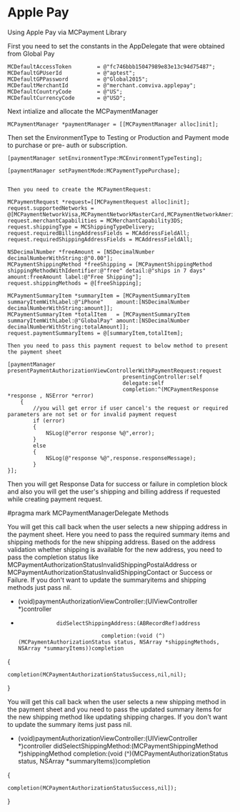 # Apple Pay

Using Apple Pay via MCPayment Library

First you need to set the constants in the AppDelegate that were obtained from Global Pay

    MCDefaultAccessToken        = @"fc746bbb15047989e83e13c94d75487";
    MCDefaultGPUserId           = @"aptest";
    MCDefaultGPPassword         = @"Global2015";
    MCDefaultMerchantId         = @"merchant.comviva.applepay";
    MCDefaultCountryCode        = @"US";
    MCDefaultCurrencyCode       = @"USD";
    
Next intialize and allocate the MCPaymentManager

    MCPaymentManager *paymentManager = [[MCPaymentManager alloc]init];
  
  
  Then set the EnvironmentType to Testing or Production and Payment mode to purchase or pre- auth or subscription.
  
    [paymentManager setEnvironmentType:MCEnvironmentTypeTesting];
    
    [paymentManager setPaymentMode:MCPaymentTypePurchase];
    
    
    Then you need to create the MCPaymentRequest:
    
    MCPaymentRequest *request=[[MCPaymentRequest alloc]init];
    request.supportedNetworks = @[MCPaymentNetworkVisa,MCPaymentNetworkMasterCard,MCPaymentNetworkAmericanExpress];
    request.merchantCapabilities = MCMerchantCapability3DS;
    request.shippingType = MCShippingTypeDelivery;
    request.requiredBillingAddressFields = MCAddressFieldAll;
    request.requiredShippingAddressFields = MCAddressFieldAll;
    
    NSDecimalNumber *freeAmount = [NSDecimalNumber decimalNumberWithString:@"0.00"];
    MCPaymentShippingMethod *freeShipping = [MCPaymentShippingMethod shippingMethodWithIdentifier:@"free" detail:@"ships in 7 days" amount:freeAmount label:@"Free Shipping"];
    request.shippingMethods = @[freeShipping];
    
    MCPaymentSummaryItem *summaryItem = [MCPaymentSummaryItem summaryItemWithLabel:@"iPhone"    amount:[NSDecimalNumber decimalNumberWithString:amount]];
    MCPaymentSummaryItem *totalItem   = [MCPaymentSummaryItem summaryItemWithLabel:@"GlobalPay" amount:[NSDecimalNumber decimalNumberWithString:totalAmount]];
    request.paymentSummaryItems = @[summaryItem,totalItem];
    
    Then you need to pass this payment request to below method to present the payment sheet
    
    [paymentManager presentPaymentAuthorizationViewControllerWithPaymentRequest:request
                                        presentingController:self
                                        delegate:self
                                        completion:^(MCPaymentResponse *response , NSError *error)
        {
            //you will get error if user cancel's the request or required parameters are not set or for invalid payment request
            if (error)
            {
                NSLog(@"error response %@",error);
            }
            else
            {
                NSLog(@"response %@",response.responseMessage);
            }
    }];
        
Then you will get Response Data for success or failure in completion block and also you will get the user's shipping and billing address if requested while creating payment request.




#pragma mark MCPaymentManagerDelegate Methods

You will get this call back when the user selects a new shipping address in the payment sheet. Here you need to pass the required summary items and shipping methods for the new shipping address. Based on the address validation whether shipping is available for the new address, you need to pass the completion status like MCPaymentAuthorizationStatusInvalidShippingPostalAddress  or MCPaymentAuthorizationStatusInvalidShippingContact or Success or Failure. If you don't want to update the summaryitems and shipping methods just pass nil.

- (void)paymentAuthorizationViewController:(UIViewController *)controller
- 
                  didSelectShippingAddress:(ABRecordRef)address

                                completion:(void (^)(MCPaymentAuthorizationStatus status, NSArray *shippingMethods, NSArray *summaryItems))completion

{

    completion(MCPaymentAuthorizationStatusSuccess,nil,nil);

}




You will get this call back when the user selects a new shipping method in the payment sheet and you need to pass the updated summary items for the new shipping method like updating shipping charges. If you don't want to update the summary items just pass nil.

- (void)paymentAuthorizationViewController:(UIViewController *)controller
                   didSelectShippingMethod:(MCPaymentShippingMethod *)shippingMethod
                                completion:(void (^)(MCPaymentAuthorizationStatus status, NSArray *summaryItems))completion

{

    completion(MCPaymentAuthorizationStatusSuccess,nil]);

}

